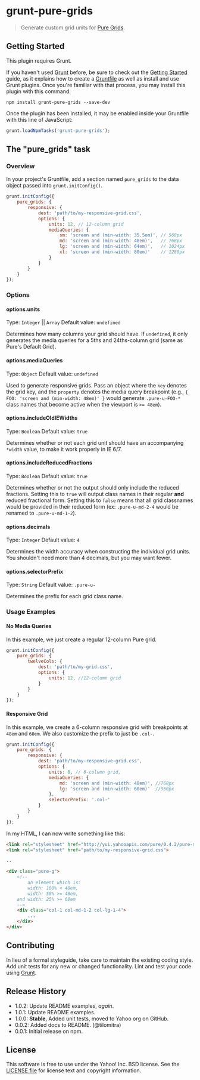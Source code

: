 # grunt-pure-grids

> Generate custom grid units for [Pure Grids](http://purecss.io/grids).

## Getting Started
This plugin requires Grunt.

If you haven't used [Grunt](http://gruntjs.com/) before, be sure to check out the [Getting Started](http://gruntjs.com/getting-started) guide, as it explains how to create a [Gruntfile](http://gruntjs.com/sample-gruntfile) as well as install and use Grunt plugins. Once you're familiar with that process, you may install this plugin with this command:

```shell
npm install grunt-pure-grids --save-dev
```

Once the plugin has been installed, it may be enabled inside your Gruntfile with this line of JavaScript:

```js
grunt.loadNpmTasks('grunt-pure-grids');
```

## The "pure_grids" task

### Overview
In your project's Gruntfile, add a section named `pure_grids` to the data object passed into `grunt.initConfig()`.

```js
grunt.initConfig({
    pure_grids: {
        responsive: {
            dest: 'path/to/my-responsive-grid.css',
            options: {
                units: 12, // 12-column grid
                mediaQueries: {
                    sm: 'screen and (min-width: 35.5em)', // 568px
                    md: 'screen and (min-width: 48em)',   // 768px
                    lg: 'screen and (min-width: 64em)',   // 1024px
                    xl: 'screen and (min-width: 80em)'    // 1280px
                }
            }
        }
    }
});
```

### Options

#### options.units
Type: `Integer` || `Array`
Default value: `undefined`

Determines how many columns your grid should have. If `undefined`, it only generates the media queries for a 5ths and 24ths-column grid (same as Pure's Default Grid).

#### options.mediaQueries
Type: `Object`
Default value: `undefined`

Used to generate responsive grids. Pass an object where the `key` denotes the grid key, and the `property` denotes the media query breakpoint (e.g., `{ FOO: 'screen and (min-width: 48em)' }` would generate `.pure-u-FOO-*` class names that become active when the viewport is `>= 48em`).

#### options.includeOldIEWidths
Type: `Boolean`
Default value: `true`

Determines whether or not each grid unit should have an accompanying `*width` value, to make it work properly in IE 6/7.

#### options.includeReducedFractions
Type: `Boolean`
Default value: `true`

Determines whether or not the output should only include the reduced fractions. Setting this to `true` will output class names in their regular **and** reduced fractional form. Setting this to `false`  means that all grid classnames would be provided in their reduced form (ex: `.pure-u-md-2-4` would be renamed to `.pure-u-md-1-2`).

#### options.decimals
Type: `Integer`
Default value: `4`

Determines the width accuracy when constructing the individual grid units. You shouldn't need more than 4 decimals, but you may want fewer.

#### options.selectorPrefix
Type: `String`
Default value: `.pure-u-`

Determines the prefix for each grid class name.



### Usage Examples

#### No Media Queries
In this example, we just create a regular 12-column Pure grid.

```js
grunt.initConfig({
    pure_grids: {
        twelveCols: {
            dest: 'path/to/my-grid.css',
            options: {
                units: 12, //12-column grid
            }
        }
    }
});
```

#### Responsive Grid
In this example, we create a 6-column responsive grid with breakpoints at `48em` and `60em`. We also customize the prefix to just be `.col-`.

```js
grunt.initConfig({
    pure_grids: {
        responsive: {
            dest: 'path/to/my-responsive-grid.css',
            options: {
                units: 6, // 6-column grid,
                mediaQueries: {
                    md: 'screen and (min-width: 48em)', //768px
                    lg: 'screen and (min-width: 60em)'  //960px
                },
                selectorPrefix: '.col-'
            }
        }
    }
});
```

In my HTML, I can now write something like this:

```html
<link rel="stylesheet" href="http://yui.yahooapis.com/pure/0.4.2/pure-min.css">
<link rel="stylesheet" href="path/to/my-responsive-grid.css">

..

<div class="pure-g">
    <!--
        an element which is:
        width: 100% < 48em,
        width: 50% >= 48em,
    and width: 25% >= 60em
    -->
    <div class="col-1 col-md-1-2 col-lg-1-4">
        ...
    </div>
</div>

```

## Contributing
In lieu of a formal styleguide, take care to maintain the existing coding style. Add unit tests for any new or changed functionality. Lint and test your code using [Grunt](http://gruntjs.com/).

## Release History

* 1.0.2: Update README examples, _again_.
* 1.0.1: Update README examples.
* 1.0.0: __Stable__, Added unit tests, moved to Yahoo org on GitHub.
* 0.0.2: Added docs to README. (@tilomitra)
* 0.0.1: Initial release on npm.

## License
This software is free to use under the Yahoo! Inc. BSD license.
See the [LICENSE file][] for license text and copyright information.

[LICENSE file]: https://github.com/yahoo/grunt-pure-grids/blob/master/LICENSE
